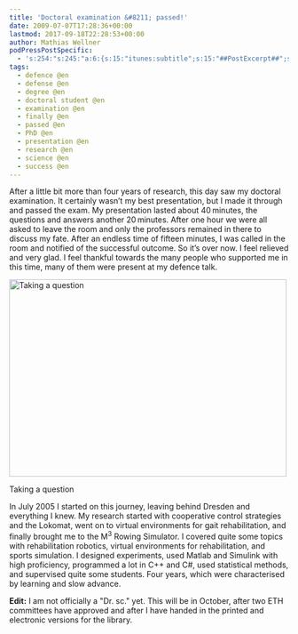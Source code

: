 ```yaml
---
title: 'Doctoral examination &#8211; passed!'
date: 2009-07-07T17:28:36+00:00
lastmod: 2017-09-18T22:28:53+00:00
author: Mathias Wellner
podPressPostSpecific:
  - 's:254:"s:245:"a:6:{s:15:"itunes:subtitle";s:15:"##PostExcerpt##";s:14:"itunes:summary";s:15:"##PostExcerpt##";s:15:"itunes:keywords";s:17:"##WordPressCats##";s:13:"itunes:author";s:10:"##Global##";s:15:"itunes:explicit";s:2:"No";s:12:"itunes:block";s:2:"No";}";";'
tags:
  - defence @en
  - defense @en
  - degree @en
  - doctoral student @en
  - examination @en
  - finally @en
  - passed @en
  - PhD @en
  - presentation @en
  - research @en
  - science @en
  - success @en
---
```

After a little bit more than four years of research, this day saw my doctoral examination. It certainly wasn&#8217;t my best presentation, but I made it through and passed the exam. My presentation lasted about 40&thinsp;minutes, the questions and answers another 20&thinsp;minutes. After one hour we were all asked to leave the room and only the professors remained in there to discuss my fate. After an endless time of fifteen minutes, I was called in the room and notified of the successful outcome. So it&#8217;s over now. I feel relieved and very glad. I feel thankful towards the many people who supported me in this time, many of them were present at my defence talk.

<div style="width: 510px" class="wp-caption aligncenter">
  <a href="http://www.flickr.com/photos/mwellner/3698565392/"><img alt="Taking a question" src="http://farm4.static.flickr.com/3628/3698565392_dc2faf1656.jpg" title="Taking a question" width="500" height="355" /></a>
  
  <p class="wp-caption-text">
    Taking a question<br />
  </p>
</div>

In July 2005 I started on this journey, leaving behind Dresden and everything I knew. My research started with cooperative control strategies and the Lokomat, went on to virtual environments for gait rehabilitation, and finally brought me to the M<sup>3</sup> Rowing Simulator. I covered quite some topics with rehabilitation robotics, virtual environments for rehabilitation, and sports simulation. I designed experiments, used Matlab and Simulink with high proficiency, programmed a lot in C++ and C#, used statistical methods, and supervised quite some students. Four years, which were characterised by learning and slow advance.

**Edit:** I am not officially a "Dr. sc." yet. This will be in October, after two ETH committees have approved and after I have handed in the printed and electronic versions for the library.
